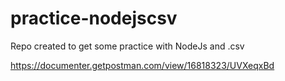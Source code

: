 # practice-nodejscsv
Repo created to get some practice with NodeJs and .csv

https://documenter.getpostman.com/view/16818323/UVXeqxBd